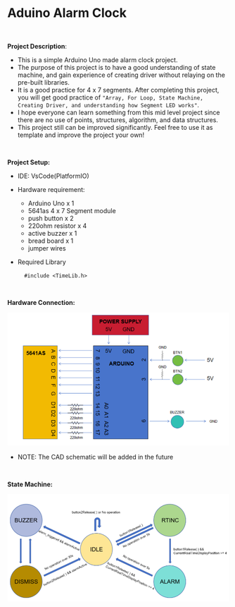 
# Aduino Alarm Clock

<br/>

**Project Description**: 
- This is a simple Arduino Uno made alarm clock project. 
- The purpose of this project is to have a good understanding of state machine, and gain experience of creating driver without relaying on the pre-built libraries. 
- It is a good practice for 4 x 7 segments. After completing this project, you will get good practice of `"Array, For Loop, State Machine, Creating Driver, and understanding how Segment LED works"`. 
- I hope everyone can learn something from this mid level project since there are no use of points, structures, algorithm, and data structures. 
- This project still can be improved significantly. Feel free to use it as template and improve the project your own!

<br/>

**Project Setup:**
- IDE: VsCode(PlatformIO)
- Hardware requirement:
  - Arduino Uno x 1
  - 5641as 4 x 7 Segment module
  - push button x 2
  - 220ohm resistor x 4
  - active buzzer x 1
  - bread board x 1
  - jumper wires
- Required Library
        
        #include <TimeLib.h>

<br/>

**Hardware Connection:**

![Hardware Layout](images/Hardware_Layout.png)

- NOTE: The CAD schematic will be added in the future

<br/>

**State Machine:**

![State Machine Diagram](images/State_Machine_Diagram.png)